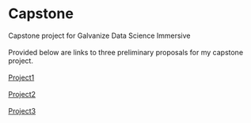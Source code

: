 # Capstone
Capstone project for Galvanize Data Science Immersive<br><br>
Provided below are links to three preliminary proposals for my capstone project.<br><br>
<a href="https://github.com/mattslaven/capstone/blob/master/Project1.md">Project1</a><br><br>
<a href="https://github.com/mattslaven/capstone/blob/master/Project2.md">Project2</a><br><br>
<a href="https://github.com/mattslaven/capstone/blob/master/Project3.md">Project3</a><br><br>
